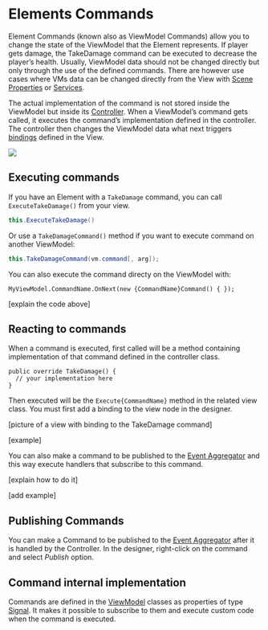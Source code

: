 # Elements Commands

Element Commands (known also as ViewModel Commands) allow you to change the state of the ViewModel that the Element represents. If player gets damage, the TakeDamage command can be executed to decrease the player’s health. Usually, ViewModel data should not be changed directly but only through the use of the defined commands. There are however use cases where VMs data can be changed directly from the View with [Scene Properties](https://www.penflip.com/bartlomiejwolk/uframe-documentation/blob/master/pages/scene-properties.md) or [Services](https://www.penflip.com/bartlomiejwolk/uframe-documentation/blob/master/pages/services.md).

The actual implementation of the command is not stored inside the ViewModel but inside its [Controller](https://www.penflip.com/bartlomiejwolk/uframe-documentation/blob/master/pages/controller.md). When a ViewModel’s command gets called, it executes the command’s implementation defined in the controller. The controller then changes the ViewModel data what next triggers [bindings](view-bindings.md) defined in the View.

![](https://dl.dropboxusercontent.com/u/75445779/uFrame_wiki/uFrame_MVVM_flow.png)

## Executing commands
If you have an Element with a `TakeDamage` command, you can call `ExecuteTakeDamage()` from your view.

```csharp
this.ExecuteTakeDamage()
```

Or use a `TakeDamageCommand()` method if you want to execute command on another ViewModel:

```csharp
this.TakeDamageCommand(vm.command[, arg]);
```

You can also execute the command directy on the ViewModel with:

```
MyViewModel.CommandName.OnNext(new {CommandName}Command() { });
```

[explain the code above]

## Reacting to commands

When a command is executed, first called will be a method containing implementation of that command defined in the controller class.

```
public override TakeDamage() {
  // your implementation here
}
```

Then executed will be the `Execute{CommandName}` method in the related view class. You must first add a binding to the view node in the designer.

[picture of a view with binding to the TakeDamage command]

[example]

You can also make a command to be published to the [Event Aggregator](https://www.penflip.com/bartlomiejwolk/uframe-documentation/blob/master/pages/event-aggregator.md) and this way execute handlers that subscribe to this command.

[explain how to do it]

[add example]

## Publishing Commands

You can make a Command to be published to the [Event Aggregator](https://www.penflip.com/bartlomiejwolk/uframe-documentation/blob/master/pages/event-aggregator.md) after it is handled by the Controller. In the designer, right-click on the command and select _Publish_ option.

## Command internal implementation

Commands are defined in the [ViewModel](https://www.penflip.com/bartlomiejwolk/uframe-documentation/blob/master/pages/viewmodel.md) classes as properties of type [Signal](https://www.penflip.com/bartlomiejwolk/uframe-documentation/blob/master/pages/classes/signal.md). It makes it possible to subscribe to them and execute custom code when the command is executed.
